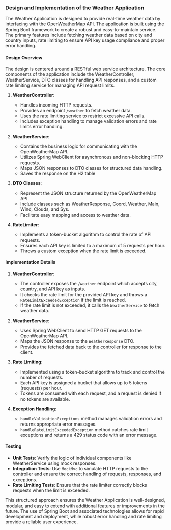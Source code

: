 ### Design and Implementation of the Weather Application

The Weather Application is designed to provide real-time weather data by interfacing with the OpenWeatherMap API. The application is built using the Spring Boot framework to create a robust and easy-to-maintain service. The primary features include fetching weather data based on city and country inputs, rate limiting to ensure API key usage compliance and proper error handling.

#### Design Overview

The design is centered around a RESTful web service architecture. The core components of the application include the WeatherController, WeatherService, DTO classes for handling API responses, and a custom rate limiting service for managing API request limits.

1. **WeatherController**:
    - Handles incoming HTTP requests.
    - Provides an endpoint `/weather` to fetch weather data.
    - Uses the rate limiting service to restrict excessive API calls.
    - Includes exception handling to manage validation errors and rate limits error handling.

2. **WeatherService**:
    - Contains the business logic for communicating with the OpenWeatherMap API.
    - Utilizes Spring WebClient for asynchronous and non-blocking HTTP requests.
    - Maps JSON responses to DTO classes for structured data handling.
    - Saves the response on the H2 table

3. **DTO Classes**:
    - Represent the JSON structure returned by the OpenWeatherMap API.
    - Include classes such as WeatherResponse, Coord, Weather, Main, Wind, Clouds, and Sys.
    - Facilitate easy mapping and access to weather data.

4. **RateLimiter**:
    - Implements a token-bucket algorithm to control the rate of API requests.
    - Ensures each API key is limited to a maximum of 5 requests per hour.
    - Throws a custom exception when the rate limit is exceeded.

#### Implementation Details

1. **WeatherController**:
    - The controller exposes the `/weather` endpoint which accepts city, country, and API key as inputs.
    - It checks the rate limit for the provided API key and throws a `RateLimitExceededException` if the limit is reached.
    - If the rate limit is not exceeded, it calls the `WeatherService` to fetch weather data.

2. **WeatherService**:
    - Uses Spring WebClient to send HTTP GET requests to the OpenWeatherMap API.
    - Maps the JSON response to the `WeatherResponse` DTO.
    - Provides the fetched data back to the controller for response to the client.

3. **Rate Limiting**:
    - Implemented using a token-bucket algorithm to track and control the number of requests.
    - Each API key is assigned a bucket that allows up to 5 tokens (requests) per hour.
    - Tokens are consumed with each request, and a request is denied if no tokens are available.

4. **Exception Handling**:
    - `handleValidationExceptions` method manages validation errors and returns appropriate error messages.
    - `handleRateLimitExceededException` method catches rate limit exceptions and returns a 429 status code with an error message.

#### Testing

- **Unit Tests**: Verify the logic of individual components like WeatherService using mock responses.
- **Integration Tests**: Use `MockMvc` to simulate HTTP requests to the controller and ensure the correct handling of requests, responses, and exceptions.
- **Rate Limiting Tests**: Ensure that the rate limiter correctly blocks requests when the limit is exceeded.

This structured approach ensures the Weather Application is well-designed, modular, and easy to extend with additional features or improvements in the future. The use of Spring Boot and associated technologies allows for rapid development and deployment, while robust error handling and rate limiting provide a reliable user experience.